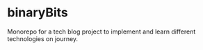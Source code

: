# binaryBits
Monorepo for a tech blog project to implement and learn different technologies on journey.
